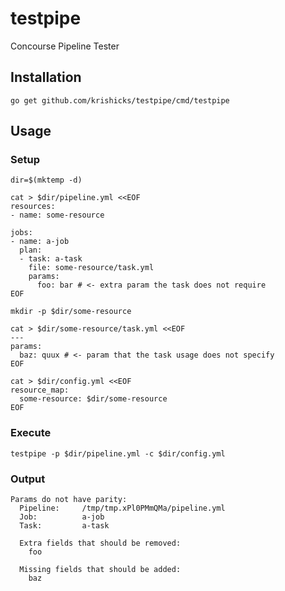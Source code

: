 # testpipe
Concourse Pipeline Tester

## Installation

`go get github.com/krishicks/testpipe/cmd/testpipe`

## Usage

### Setup
```
dir=$(mktemp -d)

cat > $dir/pipeline.yml <<EOF
resources:
- name: some-resource

jobs:
- name: a-job
  plan:
  - task: a-task
    file: some-resource/task.yml
    params:
      foo: bar # <- extra param the task does not require
EOF

mkdir -p $dir/some-resource

cat > $dir/some-resource/task.yml <<EOF
---
params:
  baz: quux # <- param that the task usage does not specify
EOF

cat > $dir/config.yml <<EOF
resource_map:
  some-resource: $dir/some-resource
EOF
```

### Execute
```
testpipe -p $dir/pipeline.yml -c $dir/config.yml
```

### Output
```
Params do not have parity:
  Pipeline:     /tmp/tmp.xPl0PMmQMa/pipeline.yml
  Job:          a-job
  Task:         a-task

  Extra fields that should be removed:
    foo

  Missing fields that should be added:
    baz
```
